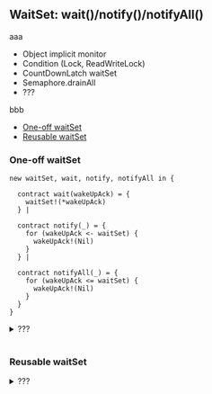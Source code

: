 ## WaitSet: wait()/notify()/notifyAll()
aaa
- Object implicit monitor
- Condition (Lock, ReadWriteLock)
- CountDownLatch waitSet
- Semaphore.drainAll
- ???

bbb
- [One-off waitSet](#one-off-waitset)  
- [Reusable waitSet](#reusable-waitset)  

### One-off waitSet

```
new waitSet, wait, notify, notifyAll in {

  contract wait(wakeUpAck) = {
    waitSet!(*wakeUpAck)
  } |

  contract notify(_) = {
    for (wakeUpAck <- waitSet) {
      wakeUpAck!(Nil)
    }
  } |

  contract notifyAll(_) = {
    for (wakeUpAck <= waitSet) {
      wakeUpAck!(Nil)
    }
  } 
}
```

<details><summary>???</summary><p>

```
???
```
</p></details><br/>

### Reusable waitSet
<details><summary>???</summary><p>

```
???
```
</p></details><br/>

